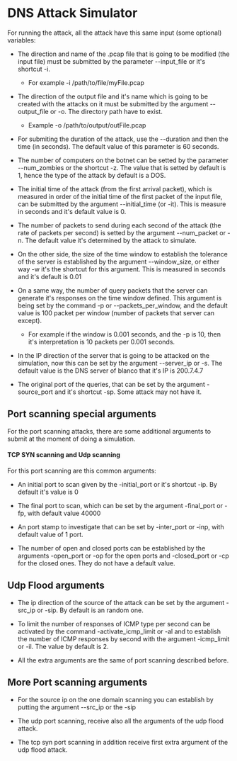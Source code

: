 # DNS Attack Simulator
For running the attack, all the attack have this same input (some optional) variables:
+ The direction and name of the .pcap file that is going to be modified (the input file) must be submitted by the parameter --input_file or it's shortcut -i.
  - For example -i /path/to/file/myFile.pcap

+ The direction of the output file and it's name which is going to be created with the attacks on it must be submitted by the argument --output_file or -o. The directory path have to exist.
  - Example -o /path/to/output/outFile.pcap

+ For submiting the duration of the attack, use the --duration and then the time (in seconds). The default value of this parameter is 60 seconds.

+ The number of computers on the botnet can be setted by the parameter --num_zombies or the shortcut -z. The value that is setted by default is 1, hence the type of the attack by default is a DOS.

+ The initial time of the attack (from the first arrival packet), which is measured in order of the initial time of the first packet of the input file, can be submitted by the argument --initial_time (or -it). This is measure in seconds and it's default value is 0.

+ The number of packets to send during each second of the attack (the rate of packets per second) is setted by the argument --num_packet or -n. The default value it's determined by the attack to simulate.

+ On the other side, the size of the time window to establish the tolerance of the server is established by the argument --window_size, or either way -w it's the shortcut for this argument. This is measured in seconds and it's default is 0.01


+ On a same way, the number of query packets that the server can generate it's responses on the time window defined. This argument is being set by the command -p or --packets_per_window, and the default value is 100 packet per window (number of packets that server can except).

  + For example if the window is 0.001 seconds, and the -p is 10, then it's interpretation is 10 packets per 0.001 seconds.


+  In the IP direction of the server that is going to be attacked on the simulation, now this can be set by the argument --server_ip or -s. The default value is the DNS server of blanco that it's IP is 200.7.4.7

+ The original port of the queries, that can be set by the argument -source_port and it's shortcut -sp. Some attack may not have it.

## Port scanning special arguments

For the port scanning attacks, there are some additional arguments to submit at the moment of doing a simulation.

#### TCP SYN scanning and Udp scanning
For this port scanning are this common arguments:
* An initial port to scan given by the -initial_port or it's shortcut -ip. By default it's value is 0
* The final port to scan, which can be set by the argument -final_port or -fp, with default value 40000
* An port stamp to investigate that can be set by -inter_port or -inp, with default value of 1 port.

* The number of open and closed ports can be established by the arguments -open_port or -op for the open ports and -closed_port or -cp for the closed ones. They do not have a default value.

## Udp Flood arguments

- The ip direction of the source of the attack can be set by the argument -src_ip or -sip. By default is an random one.

- To limit the number of responses of ICMP type per second can be activated by the command -activate_icmp_limit or -al and to establish the number of ICMP responses by second with the argument  -icmp_limit or -il. The value by default is 2.

- All the extra arguments are the same of port scanning described before.
## More Port scanning arguments
- For the source ip on the one domain scanning you can establish by putting the argument --src_ip or the -sip

- The udp port scanning, receive also all the arguments of the udp flood attack.

- The tcp syn port scanning in addition receive first extra argument of the udp flood attack.
